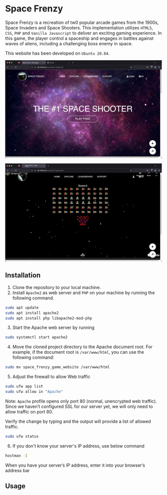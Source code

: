 # Space Frenzy

Space Frenzy is a recreation of tw0 popular arcade games from the 1900s, Space Invaders and Space Shooters. This implementation utilizes `HTML5`, `CSS`, `PHP` and `Vanilla Javascript` to deliver an exciting gaming experience. In this game, the player control a spaceship and engages in battles against waves of aliens, including a challenging boss enemy in space.

This website has been developed on `Ubuntu 20.04`.

![Homepage](assets/images/homepage.jpg)

![Game](assets/images/game.jpg)

## Installation

1. Clone the repository to your local machine.
2. Install `Apache2` as web server and `PHP` on your machine by running the following command.

```bash
sudo apt update
sudo apt install apache2
sudo apt install php libapache2-mod-php
```

3. Start the Apache web server by running

```bash
sudo systemctl start apache2
```

4. Move the cloned project directory to the Apache document root. For example, if the document root is `/var/www/html`, you can use the following command:

```bash
sudo mv space_frenzy_game_website /var/www/html
```

5. Adjust the firewall to allow Web traffic

```bash
sudo ufw app list
sudo ufw allow in "Apache"
```

Note: `Apache` profile opens only port 80 (normal, unencrypted web traffic). Since we haven’t configured SSL for our server yet, we will only need to allow traffic on port 80.

Verify the change by typing and the output will provide a list of allowed traffic.

```bash
sudo ufw status
```

6. If you don't know your server's IP address, use below command

```bash
hostman -I
```

When you have your server’s IP address, enter it into your browser’s address bar

## Usage

